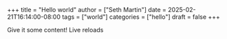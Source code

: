 +++
title = "Hello world"
author = ["Seth Martin"]
date = 2025-02-21T16:14:00-08:00
tags = ["world"]
categories = ["hello"]
draft = false
+++

Give it some content!
Live reloads
